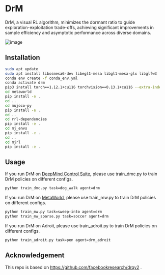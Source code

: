 # DrM
DrM, a visual RL algorithm, minimizes the dormant ratio to guide exploration-exploitation trade-offs, achieving significant improvements in sample efficiency and asymptotic performance across diverse domains.

![image](images/title.gif)

## Installation
```bash
sudo apt update
sudo apt install libosmesa6-dev libegl1-mesa libgl1-mesa-glx libglfw3 
conda env create -f conda_env.yml 
conda activate drm
pip3 install torch==1.12.1+cu116 torchvision==0.13.1+cu116 --extra-index-url https://download.pytorch.org/whl/cu116
cd metaworld
pip install -e .
cd ..
cd mujoco-py
pip install -e .
cd ..
cd rrl-dependencies
pip install -e .
cd mj_envs
pip install -e .
cd ..
cd mjrl
pip install -e .
```

## Usage
If you run DrM on [DeepMind Control Suite](https://github.com/google-deepmind/dm_control), please use train_dmc.py to train DrM policies on different configs.

```bash
python train_dmc.py task=dog_walk agent=drm
```

If you run DrM on [MetaWorld](https://meta-world.github.io/), please use train_mw.py to train DrM policies on different configs.

```bash
python train_mw.py task=sweep-into agent=drm
python train_mw_sparse.py task=soccer agent=drm
```

If you run DrM on Adroit, please use train_adroit.py to train DrM policies on different configs.

```bash
python train_adroit.py task=pen agent=drm_adroit
```

## Acknowledgement

This repo is based on https://github.com/facebookresearch/drqv2 .